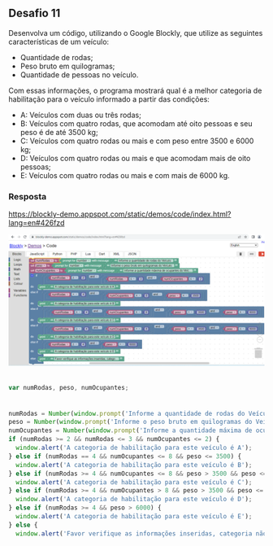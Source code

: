 ## Desafio 11

Desenvolva um código, utilizando o Google Blockly, que utilize as seguintes características de um veículo:
- Quantidade de rodas;
- Peso bruto em quilogramas;
- Quantidade de pessoas no veículo.

Com essas informações, o programa mostrará qual é a melhor categoria de habilitação para o veículo informado a partir das condições:
- A: Veículos com duas ou três rodas;
- B: Veículos com quatro rodas, que acomodam até oito pessoas e seu peso é de até 3500 kg;
- C: Veículos com quatro rodas ou mais e com peso entre 3500 e 6000 kg;
- D: Veículos com quatro rodas ou mais e que acomodam mais de oito pessoas;
- E: Veículos com quatro rodas ou mais e com mais de 6000 kg.


### Resposta

https://blockly-demo.appspot.com/static/demos/code/index.html?lang=en#426fzd

<img src="img/categoriaHabilitacao.png">

````js

var numRodas, peso, numOcupantes;


numRodas = Number(window.prompt('Informe a quantidade de rodas do Veículo: '));
peso = Number(window.prompt('Informe o peso bruto em quilogramas do Veículo: '));
numOcupantes = Number(window.prompt('Informe a quantidade máxima de ocupantes do Veículo: '));
if (numRodas >= 2 && numRodas <= 3 && numOcupantes <= 2) {
  window.alert('A categoria de habilitação para este veículo é A');
} else if (numRodas == 4 && numOcupantes <= 8 && peso <= 3500) {
  window.alert('A categoria de habilitação para este veículo é B');
} else if (numRodas >= 4 && numOcupantes <= 8 && peso > 3500 && peso <= 6000) {
  window.alert('A categoria de habilitação para este veículo é C');
} else if (numRodas >= 4 && numOcupantes > 8 && peso > 3500 && peso <= 6000) {
  window.alert('A categoria de habilitação para este veículo é D');
} else if (numRodas >= 4 && peso > 6000) {
  window.alert('A categoria de habilitação para este veículo é E');
} else {
  window.alert('Favor verifique as informações inseridas, categoria não encontrada.');

````
